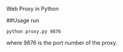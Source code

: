 Web Proxy in Python

##Usage
run
```
python proxy.py 9876 
```
where 9876 is the port number of the proxy.


